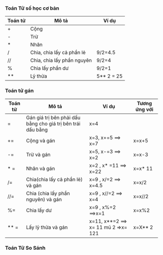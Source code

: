 ### Toán Tử số học cơ bản

|Toán tử|Mô tả| Ví dụ|
|--|--|--|
| + | Cộng |
| - | Trừ|
| * | Nhân|
| / | Chia, chia lấy cả phần lẻ |9/2=4.5|
| //| Chia, chia lấy phần nguyên |9/2=4|
|% | Chia lấy phần dư | 9/2=1|
| ** | Lỹ thừa | 5** 2 = 25|


### Toán tử gán

|Toán tử|Mô tả| Ví dụ|Tương ứng với|
|--|--|--|--|
| =| Gán giá trị bên phải dấu bằng cho giá trị bên trái dấu bằng| x=4|
|+=| Cộng và gán| x=3, x+=5 ==> x=7| x=x+5|
|-=| Trừ và gán| x=5, x-=3 ==> x=2| x=x-3|
|* =| Nhân và gán| x=2 , x* =11 ==> x=22 | x=x* 11|
| /=| Chia(chia lấy cả phần lẻ) và gán| x=9 , x/=2 ==> x=4.5| x=x/2|
|//=| Chia (chia lấy phần nguyên) và gán| x=9 , x//=2 ==> x=4| x=x//2|
|%=| Chia lấy dư| x=9 , x%=2 ==>x=1| x=x%2|
| ** =| Lấy lỹ thừa và gán| x=11, x**=2 ==> x= 11 mũ 2 =>x= 121|x=X** 2|

### Toán Tử So Sánh

